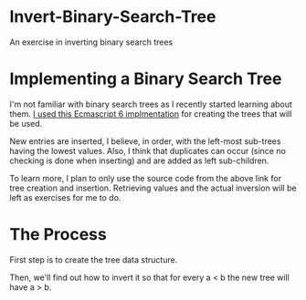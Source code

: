 # Invert-Binary-Search-Tree
An exercise in inverting binary search trees

# Implementing a Binary Search Tree

I'm not familiar with binary search trees as I recently started learning about them. [I used this Ecmascript 6 implmentation](https://codepen.io/david_i_smith/pen/egbJjQ) for creating the trees that will be used.

New entries are inserted, I believe, in order, with the left-most sub-trees having the lowest values. Also, I think that duplicates can occur (since no checking is done when inserting) and are added as left sub-children.

To learn more, I plan to only use the source code from the above link for tree creation and insertion. Retrieving values and the actual inversion will be left as exercises for me to do.

# The Process

First step is to create the tree data structure.

Then, we'll find out how to invert it so that for every a < b the new tree will have a > b.
